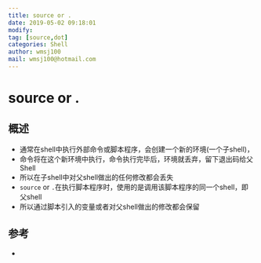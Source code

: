 ```yaml
---
title: source or .
date: 2019-05-02 09:18:01	
modify: 
tag: [source,dot]
categories: Shell
author: wmsj100
mail: wmsj100@hotmail.com
---
```


# source or .

## 概述
- 通常在shell中执行外部命令或脚本程序，会创建一个新的环境(一个子shell)，
- 命令将在这个新环境中执行，命令执行完毕后，环境就丢弃，留下退出码给父Shell
- 所以在子shell中对父shell做出的任何修改都会丢失
- `source` or `.`在执行脚本程序时，使用的是调用该脚本程序的同一个shell，即父shell
- 所以通过脚本引入的变量或者对父shell做出的修改都会保留

## 参考
- []()
